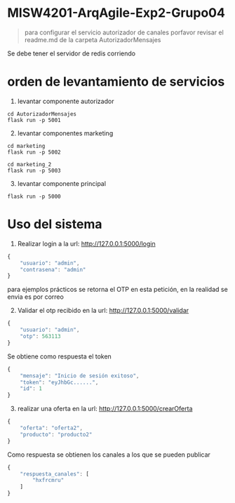 # MISW4201-ArqAgile-Exp2-Grupo04

> para configurar el servicio autorizador de canales porfavor revisar el readme.md de la carpeta AutorizadorMensajes

Se debe tener el servidor de redis corriendo

# orden de levantamiento de servicios

1. levantar componente autorizador
```
cd AutorizadorMensajes
flask run -p 5001
```

2. levantar componentes marketing
```
cd marketing
flask run -p 5002
```
```
cd marketing_2
flask run -p 5003
```

3. levantar componente principal
```
flask run -p 5000
```

# Uso del sistema

1. Realizar login a la url: http://127.0.0.1:5000/login
```javascript
{
    "usuario": "admin",
    "contrasena": "admin"
}
```
para ejemplos prácticos se retorna el OTP en esta petición, en la realidad se envia es por correo

2. Validar el otp recibido en la url: http://127.0.0.1:5000/validar
```javascript
{
    "usuario": "admin",
    "otp": 563113
}
```
Se obtiene como respuesta el token
```javascript
{
    "mensaje": "Inicio de sesión exitoso",
    "token": "eyJhbGc......",
    "id": 1
}
```
3. realizar una oferta en la url: http://127.0.0.1:5000/crearOferta
```javascript
{
    "oferta": "oferta2",
    "producto": "producto2"
}
```
Como respuesta se obtienen los canales a los que se pueden publicar
```javascript
{
    "respuesta_canales": [
        "hxfrcmru"
    ]
}
```